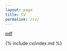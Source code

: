 ```yaml
---
layout: page
title: CV
permalink: /cv/
---
```


[pdf](/gleb_sinyavsky_cv.pdf)

{% include cv/index.md %}
